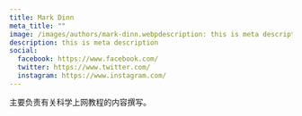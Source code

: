 ```yaml
---
title: Mark Dinn
meta_title: ""
image: /images/authors/mark-dinn.webpdescription: this is meta description
description: this is meta description
social:
  facebook: https://www.facebook.com/
  twitter: https://www.twitter.com/
  instagram: https://www.instagram.com/
---
```


主要负责有关科学上网教程的内容撰写。
